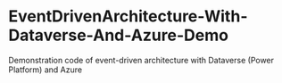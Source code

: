 # EventDrivenArchitecture-With-Dataverse-And-Azure-Demo
Demonstration code of event-driven architecture with Dataverse (Power Platform) and Azure
